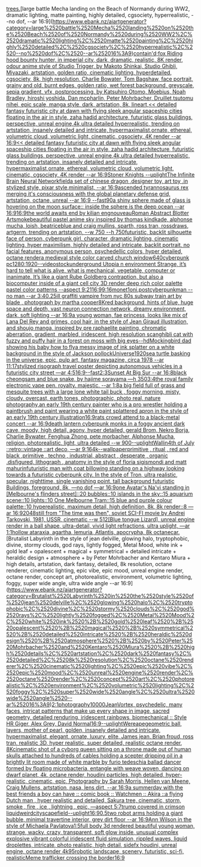 [trees.](https://www.ebank.nz/aiartgenerator?category=trees.)[large battle Mecha landing on the Beach of Normandy during WW2, dramatic lighting, matte painting, highly detailed, cgsociety, hyperrealistic, --no dof, --ar 16:9](https://www.ebank.nz/aiartgenerator?category=large%2520battle%2520Mecha%2520landing%2520on%2520the%2520Beach%2520of%2520Normandy%2520during%2520WW2%2C%2520dramatic%2520lighting%2C%2520matte%2520painting%2C%2520highly%2520detailed%2C%2520cgsociety%2C%2520hyperrealistic%2C%2520--no%2520dof%2C%2520--ar%252016%3A9)[contain'd;](https://www.ebank.nz/aiartgenerator?category=contain%27d%3B)[fox Riding hood bounty hunter, in imperial city, dark, dramatic, realistic, 8K render, odour anime style of Studio Trigger, by Makoto Shinkai, Studio Ghibli, Miyazaki, artstation, golden ratio, cinematic lighting, hyperdetailed, cgsociety, 8k, high resolution, Charlie Bowater, Tom Bagshaw, face portrait, grainy and old, burnt edges, golden ratio, wet forest background, greyscale, sepia gradient, vfx, postprocessing, by Katsuhiro Otomo, Moebius, Noah Bradley, hiroshi yoshida, Dan mcpharlin, Peter Mohrbacher, Druillet,tsutomu nihei, epic scale, manga style, dark, artstation, 8k, lineart,](https://www.ebank.nz/aiartgenerator?category=fox%2520Riding%2520hood%2520bounty%2520hunter%2C%2520in%2520imperial%2520city%2C%2520dark%2C%2520dramatic%2C%2520realistic%2C%25208K%2520render%2C%2520odour%2520anime%2520style%2520of%2520Studio%2520Trigger%2C%2520by%2520Makoto%2520Shinkai%2C%2520Studio%2520Ghibli%2C%2520Miyazaki%2C%2520artstation%2C%2520golden%2520ratio%2C%2520cinematic%2520lighting%2C%2520hyperdetailed%2C%2520cgsociety%2C%25208k%2C%2520high%2520resolution%2C%2520Charlie%2520Bowater%2C%2520Tom%2520Bagshaw%2C%2520face%2520portrait%2C%2520grainy%2520and%2520old%2C%2520burnt%2520edges%2C%2520golden%2520ratio%2C%2520wet%2520forest%2520background%2C%2520greyscale%2C%2520sepia%2520gradient%2C%2520vfx%2C%2520postprocessing%2C%2520by%2520Katsuhiro%2520Otomo%2C%2520Moebius%2C%2520Noah%2520Bradley%2C%2520hiroshi%2520yoshida%2C%2520Dan%2520mcpharlin%2C%2520Peter%2520Mohrbacher%2C%2520Druillet%2Ctsutomu%2520nihei%2C%2520epic%2520scale%2C%2520manga%2520style%2C%2520dark%2C%2520artstation%2C%25208k%2C%2520lineart%2C)[<< detailed fantasy futuristic city at dawn with flying sleek angular spaceship cities floating in the air in style, zaha hadid architecture, futuristic glass buildings, perspective, unreal engine,4k,ultra detailed hyperrealistic, trending on artstation, insanely detailed and intricate, hypermaximalist,ornate, ethereal, volumetric cloud, volumetric light, cinematic, cgsociety, 4K render --ar 16:9](https://www.ebank.nz/aiartgenerator?category=%3C%3C%2520detailed%2520fantasy%2520futuristic%2520city%2520at%2520dawn%2520with%2520flying%2520sleek%2520angular%2520spaceship%2520cities%2520floating%2520in%2520the%2520air%2520in%2520style%2C%2520zaha%2520hadid%2520architecture%2C%2520futuristic%2520glass%2520buildings%2C%2520perspective%2C%2520unreal%2520engine%2C4k%2Cultra%2520detailed%2520hyperrealistic%2C%2520trending%2520on%2520artstation%2C%2520insanely%2520detailed%2520and%2520intricate%2C%2520hypermaximalist%2Cornate%2C%2520ethereal%2C%2520volumetric%2520cloud%2C%2520volumetric%2520light%2C%2520cinematic%2C%2520cgsociety%2C%25204K%2520render%2520--ar%252016%3A9)[<< detailed fantasy futuristic city at dawn with flying sleek angular spaceship cities floating in the air in style, zaha hadid architecture, futuristic glass buildings, perspective, unreal engine,4k,ultra detailed hyperrealistic, trending on artstation, insanely detailed and intricate, hypermaximalist,ornate, ethereal, volumetric cloud, volumetric light, cinematic, cgsociety, 4K render --ar 16:9](https://www.ebank.nz/aiartgenerator?category=%3C%3C%2520detailed%2520fantasy%2520futuristic%2520city%2520at%2520dawn%2520with%2520flying%2520sleek%2520angular%2520spaceship%2520cities%2520floating%2520in%2520the%2520air%2520in%2520style%2C%2520zaha%2520hadid%2520architecture%2C%2520futuristic%2520glass%2520buildings%2C%2520perspective%2C%2520unreal%2520engine%2C4k%2Cultra%2520detailed%2520hyperrealistic%2C%2520trending%2520on%2520artstation%2C%2520insanely%2520detailed%2520and%2520intricate%2C%2520hypermaximalist%2Cornate%2C%2520ethereal%2C%2520volumetric%2520cloud%2C%2520volumetric%2520light%2C%2520cinematic%2C%2520cgsociety%2C%25204K%2520render%2520--ar%252016%3A9)[Stoner Knights --uplight](https://www.ebank.nz/aiartgenerator?category=Stoner%2520Knights%2520--uplight)[The Infinite Brain Neural Network](https://www.ebank.nz/aiartgenerator?category=The%2520Infinite%2520Brain%2520Neural%2520Network)[field](https://www.ebank.nz/aiartgenerator?category=field)[a set of chinese dragon ,designer toy, art toy ,in stylized style, pixar style,minimalist, --ar 16:9](https://www.ebank.nz/aiartgenerator?category=a%2520set%2520of%2520chinese%2520dragon%2520%2Cdesigner%2520toy%2C%2520art%2520toy%2520%2Cin%2520stylized%2520style%2C%2520pixar%2520style%2Cminimalist%2C%2520--ar%252016%3A9)[ascended tyrannosaurus rex merging it's consciousness with the global planetary defense grid, artstation, octane, unreal --ar 16:9 --fast](https://www.ebank.nz/aiartgenerator?category=ascended%2520tyrannosaurus%2520rex%2520merging%2520it%27s%2520consciousness%2520with%2520the%2520global%2520planetary%2520defense%2520grid%2C%2520artstation%2C%2520octane%2C%2520unreal%2520--ar%252016%3A9%2520--fast)[90](https://www.ebank.nz/aiartgenerator?category=90)[a shiny  sphere made of glass is hovering on the moon surface:: inside the sphere is the deep ocean --ar 16:9](https://www.ebank.nz/aiartgenerator?category=a%2520shiny%2520%2520sphere%2520made%2520of%2520glass%2520is%2520hovering%2520on%2520the%2520moon%2520surface%3A%3A%2520inside%2520the%2520sphere%2520is%2520the%2520deep%2520ocean%2520--ar%252016%3A9)[16:9](https://www.ebank.nz/aiartgenerator?category=16%3A9)[the world awaits end by kilian eng](https://www.ebank.nz/aiartgenerator?category=the%2520world%2520awaits%2520end%2520by%2520kilian%2520eng)[nouveau](https://www.ebank.nz/aiartgenerator?category=nouveau)[Roman Abstract Blotter Art](https://www.ebank.nz/aiartgenerator?category=Roman%2520Abstract%2520Blotter%2520Art)[smoke](https://www.ebank.nz/aiartgenerator?category=smoke)[beautiful pastel anime sky inspired,by thomas kindkade, alphonse mucha, loish, beatriceblue and craig mullins, sparth, ross tran, rossdraws, artgerm, trending on artstation, --w 750 --h 750](https://www.ebank.nz/aiartgenerator?category=beautiful%2520pastel%2520anime%2520sky%2520inspired%2Cby%2520thomas%2520kindkade%2C%2520alphonse%2520mucha%2C%2520loish%2C%2520beatriceblue%2520and%2520craig%2520mullins%2C%2520sparth%2C%2520ross%2520tran%2C%2520rossdraws%2C%2520artgerm%2C%2520trending%2520on%2520artstation%2C%2520--w%2520750%2520--h%2520750)[futuristic, backlit silhouette face of person, cyberpunk girl, character, dramatic lighting, cinematic lighting, hyper maximilism, highly detailed and intricate, backlit portrait, no facial features, anonymous person, psychedellic colors, hyper detailed, octane render](https://www.ebank.nz/aiartgenerator?category=futuristic%2C%2520backlit%2520silhouette%2520face%2520of%2520person%2C%2520cyberpunk%2520girl%2C%2520character%2C%2520dramatic%2520lighting%2C%2520cinematic%2520lighting%2C%2520hyper%2520maximilism%2C%2520highly%2520detailed%2520and%2520intricate%2C%2520backlit%2520portrait%2C%2520no%2520facial%2520features%2C%2520anonymous%2520person%2C%2520psychedellic%2520colors%2C%2520hyper%2520detailed%2C%2520octane%2520render)[a medieval style color carved church window](https://www.ebank.nz/aiartgenerator?category=a%2520medieval%2520style%2520color%2520carved%2520church%2520window)[640](https://www.ebank.nz/aiartgenerator?category=640)[cyberpunk pc](https://www.ebank.nz/aiartgenerator?category=cyberpunk%2520pc)[1280:1920](https://www.ebank.nz/aiartgenerator?category=1280%3A1920)[--video](https://www.ebank.nz/aiartgenerator?category=--video)[stock](https://www.ebank.nz/aiartgenerator?category=stock)[underground Utopia n environment  Strange,  it’s hard to tell what is alive, what is mechanical, vegetable, computer or inanimate. It’s like a giant Rube Goldberg contraption, but also a biocomputer inside of a giant cell city 3D render deep rich color palette pastel color patterns --aspect 9:21](https://www.ebank.nz/aiartgenerator?category=underground%2520Utopia%2520n%2520environment%2520%2520Strange%2C%2520%2520it%E2%80%99s%2520hard%2520to%2520tell%2520what%2520is%2520alive%2C%2520what%2520is%2520mechanical%2C%2520vegetable%2C%2520computer%2520or%2520inanimate.%2520It%E2%80%99s%2520like%2520a%2520giant%2520Rube%2520Goldberg%2520contraption%2C%2520but%2520also%2520a%2520biocomputer%2520inside%2520of%2520a%2520giant%2520cell%2520city%25203D%2520render%2520deep%2520rich%2520color%2520palette%2520pastel%2520color%2520patterns%2520--aspect%25209%3A21)[16:9](https://www.ebank.nz/aiartgenerator?category=16%3A9)[9:16](https://www.ebank.nz/aiartgenerator?category=9%3A16)[monet](https://www.ebank.nz/aiartgenerator?category=monet)[1](https://www.ebank.nz/aiartgenerator?category=1)[oni,postcyberpunk](https://www.ebank.nz/aiartgenerator?category=oni%2Cpostcyberpunk)[man --no man --ar 3:4](https://www.ebank.nz/aiartgenerator?category=man%2520--no%2520man%2520--ar%25203%3A4)[0.25](https://www.ebank.nz/aiartgenerator?category=0.25)[ill graffiti vampire from nyc 80s subway train art by blade , photograph by martha cooper](https://www.ebank.nz/aiartgenerator?category=ill%2520graffiti%2520vampire%2520from%2520nyc%252080s%2520subway%2520train%2520art%2520by%2520blade%2520%2C%2520photograph%2520by%2520martha%2520cooper)[8K](https://www.ebank.nz/aiartgenerator?category=8K)[red background, hints of blue, huge space and depth, vast neuron connection network, dreamy environment, dark, soft lighting --ar 16:9](https://www.ebank.nz/aiartgenerator?category=red%2520background%2C%2520hints%2520of%2520blue%2C%2520huge%2520space%2520and%2520depth%2C%2520vast%2520neuron%2520connection%2520network%2C%2520dreamy%2520environment%2C%2520dark%2C%2520soft%2520lighting%2520--ar%252016%3A9)[a young woman, fae princess, looks like mix of Lana Del Rey and grimes, cool hair, in the style of Jean Giraud illustration, and shoujo manga, inspired by pre raphaelite painting, chromatic aberration, gradient, marbled, iridescent, high resolution scan](https://www.ebank.nz/aiartgenerator?category=a%2520young%2520woman%2C%2520fae%2520princess%2C%2520looks%2520like%2520mix%2520of%2520Lana%2520Del%2520Rey%2520and%2520grimes%2C%2520cool%2520hair%2C%2520in%2520the%2520style%2520of%2520Jean%2520Giraud%2520illustration%2C%2520and%2520shoujo%2520manga%2C%2520inspired%2520by%2520pre%2520raphaelite%2520painting%2C%2520chromatic%2520aberration%2C%2520gradient%2C%2520marbled%2C%2520iridescent%2C%2520high%2520resolution%2520scan)[ghibli cat with fuzzy and puffy hair in a forest on moss with big eyes](https://www.ebank.nz/aiartgenerator?category=ghibli%2520cat%2520with%2520fuzzy%2520and%2520puffy%2520hair%2520in%2520a%2520forest%2520on%2520moss%2520with%2520big%2520eyes)[--hd](https://www.ebank.nz/aiartgenerator?category=--hd)[Mockingbird dad showing his baby how to fly](https://www.ebank.nz/aiartgenerator?category=Mockingbird%2520dad%2520showing%2520his%2520baby%2520how%2520to%2520fly)[a messy image of ink splatter on a white background in the style of Jackson pollock](https://www.ebank.nz/aiartgenerator?category=a%2520messy%2520image%2520of%2520ink%2520splatter%2520on%2520a%2520white%2520background%2520in%2520the%2520style%2520of%2520Jackson%2520pollock)[Universe](https://www.ebank.nz/aiartgenerator?category=Universe)[1920](https://www.ebank.nz/aiartgenerator?category=1920)[sea turtle basking in the universe, epic, pulp art, fantasy magazine, circa 1978 --ar 11:17](https://www.ebank.nz/aiartgenerator?category=sea%2520turtle%2520basking%2520in%2520the%2520universe%2C%2520epic%2C%2520pulp%2520art%2C%2520fantasy%2520magazine%2C%2520circa%25201978%2520--ar%252011%3A17)[stylized risograph travel poster depicting autonomous vehicles in a futuristic city street —ar 4:5](https://www.ebank.nz/aiartgenerator?category=stylized%2520risograph%2520travel%2520poster%2520depicting%2520autonomous%2520vehicles%2520in%2520a%2520futuristic%2520city%2520street%2520%E2%80%94ar%25204%3A5)[16:9](https://www.ebank.nz/aiartgenerator?category=16%3A9)[--fast](https://www.ebank.nz/aiartgenerator?category=--fast)[2:3](https://www.ebank.nz/aiartgenerator?category=2%3A3)[Sunset At Big Sur --ar 16:8](https://www.ebank.nz/aiartgenerator?category=Sunset%2520At%2520Big%2520Sur%2520--ar%252016%3A8)[black cheongsam and blue snake, by hajime sorayama —h 350](https://www.ebank.nz/aiartgenerator?category=black%2520cheongsam%2520and%2520blue%2520snake%2C%2520by%2520hajime%2520sorayama%2520%E2%80%94h%2520350)[3:4](https://www.ebank.nz/aiartgenerator?category=3%3A4)[the royal family electronic vape pen. royalty. majestic. --ar 1:8](https://www.ebank.nz/aiartgenerator?category=the%2520royal%2520family%2520electronic%2520vape%2520pen.%2520royalty.%2520majestic.%2520--ar%25201%3A8)[a big field full of grass and mesquite trees with a large lone  white tail buck , foggy morning, misty, cloudy, overcast, earth tones, photographic, photo real, nature photography,](https://www.ebank.nz/aiartgenerator?category=a%2520big%2520field%2520full%2520of%2520grass%2520and%2520mesquite%2520trees%2520with%2520a%2520large%2520lone%2520%2520white%2520tail%2520buck%2520%2C%2520foggy%2520morning%2C%2520misty%2C%2520cloudy%2C%2520overcast%2C%2520earth%2520tones%2C%2520photographic%2C%2520photo%2520real%2C%2520nature%2520photography%2C)[an early 19th century painter who is a pro wrestler holding a paintbrush and paint wearing a white paint splattered apron in the style of an early 19th century illustration](https://www.ebank.nz/aiartgenerator?category=an%2520early%252019th%2520century%2520painter%2520who%2520is%2520a%2520pro%2520wrestler%2520holding%2520a%2520paintbrush%2520and%2520paint%2520wearing%2520a%2520white%2520paint%2520splattered%2520apron%2520in%2520the%2520style%2520of%2520an%2520early%252019th%2520century%2520illustration)[16:9](https://www.ebank.nz/aiartgenerator?category=16%3A9)[rats crowd attend to a black-metal concert --ar 16:9](https://www.ebank.nz/aiartgenerator?category=rats%2520crowd%2520attend%2520to%2520a%2520black-metal%2520concert%2520--ar%252016%3A9)[death lantern cyberpunk monks in a foggy ancient dark cave, moody, high detail, agony, hyper detailed, gerald Brom, Nekro Borja, Charlie Bywater, Fenghua Zhong, pete morbacher, Alphonse Mucha, religion, photorealistic, light, ultra detailed --w 900](https://www.ebank.nz/aiartgenerator?category=death%2520lantern%2520cyberpunk%2520monks%2520in%2520a%2520foggy%2520ancient%2520dark%2520cave%2C%2520moody%2C%2520high%2520detail%2C%2520agony%2C%2520hyper%2520detailed%2C%2520gerald%2520Brom%2C%2520Nekro%2520Borja%2C%2520Charlie%2520Bywater%2C%2520Fenghua%2520Zhong%2C%2520pete%2520morbacher%2C%2520Alphonse%2520Mucha%2C%2520religion%2C%2520photorealistic%2C%2520light%2C%2520ultra%2520detailed%2520--w%2520900)[--uplight](https://www.ebank.nz/aiartgenerator?category=--uplight)[Wallin](https://www.ebank.nz/aiartgenerator?category=Wallin)[4th of July ::retro::vintage ::art deco, —ar 9:16](https://www.ebank.nz/aiartgenerator?category=4th%2520of%2520July%2520%3A%3Aretro%3A%3Avintage%2520%3A%3Aart%2520deco%2C%2520%E2%80%94ar%25209%3A16)[4k](https://www.ebank.nz/aiartgenerator?category=4k)[--wallpaper](https://www.ebank.nz/aiartgenerator?category=--wallpaper)[primitive , ritual , red and black ,primitive , techno , industrial, abstract , desperate , organic ,disfigured, lithograph , anatomy in the style of floria sigismondi and matt mahurin](https://www.ebank.nz/aiartgenerator?category=primitive%2520%2C%2520ritual%2520%2C%2520red%2520and%2520black%2520%2Cprimitive%2520%2C%2520techno%2520%2C%2520industrial%2C%2520abstract%2520%2C%2520desperate%2520%2C%2520organic%2520%2Cdisfigured%2C%2520lithograph%2520%2C%2520anatomy%2520in%2520the%2520style%2520of%2520floria%2520sigismondi%2520and%2520matt%2520mahurin)[futuristic man with coat billowing standing on a highway  looking towards a futuristic cyberpunk city. In the style of Tron, ultra realistic, specular, nighttime, single vanishing point, tall background futuristic Buildings, foreground, 8k, —no dof —ar 16:9](https://www.ebank.nz/aiartgenerator?category=futuristic%2520man%2520with%2520coat%2520billowing%2520standing%2520on%2520a%2520highway%2520%2520looking%2520towards%2520a%2520futuristic%2520cyberpunk%2520city.%2520In%2520the%2520style%2520of%2520Tron%2C%2520ultra%2520realistic%2C%2520specular%2C%2520nighttime%2C%2520single%2520vanishing%2520point%2C%2520tall%2520background%2520futuristic%2520Buildings%2C%2520foreground%2C%25208k%2C%2520%E2%80%94no%2520dof%2520%E2%80%94ar%252016%3A9)[one Avatar's Na'vi standing in [Melbourne's flinders street]::20 bubbles::10 islands in the sky::15 aquarium scene::10 lights::10 One Melbourne Tram::15 blue and purple colour palette::10 hyperealistic, maximum detail, high definition, 8k, 8k render::8 —ar 16:9](https://www.ebank.nz/aiartgenerator?category=one%2520Avatar%27s%2520Na%27vi%2520standing%2520in%2520%5BMelbourne%27s%2520flinders%2520street%5D%3A%3A20%2520bubbles%3A%3A10%2520islands%2520in%2520the%2520sky%3A%3A15%2520aquarium%2520scene%3A%3A10%2520lights%3A%3A10%2520One%2520Melbourne%2520Tram%3A%3A15%2520blue%2520and%2520purple%2520colour%2520palette%3A%3A10%2520hyperealistic%2C%2520maximum%2520detail%2C%2520high%2520definition%2C%25208k%2C%25208k%2520render%3A%3A8%2520%E2%80%94ar%252016%3A9)[2048](https://www.ebank.nz/aiartgenerator?category=2048)[still from "The time was then", soviet SCI-FI movie by Andrei Tarkovski, 1981, USSR, cinematic --w 512](https://www.ebank.nz/aiartgenerator?category=still%2520from%2520%22The%2520time%2520was%2520then%22%2C%2520soviet%2520SCI-FI%2520movie%2520by%2520Andrei%2520Tarkovski%2C%25201981%2C%2520USSR%2C%2520cinematic%2520--w%2520512)[[Blue tongue Lizard], unreal engine render in a ball shape, ultra-detail, vivid light refractions, ultra uplight, —ar 1:1](https://www.ebank.nz/aiartgenerator?category=%5BBlue%2520tongue%2520Lizard%5D%2C%2520unreal%2520engine%2520render%2520in%2520a%2520ball%2520shape%2C%2520ultra-detail%2C%2520vivid%2520light%2520refractions%2C%2520ultra%2520uplight%2C%2520%E2%80%94ar%25201%3A1)[hollow ataraxia, agartha, lemuria, Atlantis, apocrypha, 8k octane](https://www.ebank.nz/aiartgenerator?category=hollow%2520ataraxia%2C%2520agartha%2C%2520lemuria%2C%2520Atlantis%2C%2520apocrypha%2C%25208k%2520octane)[car.](https://www.ebank.nz/aiartgenerator?category=car.)[Brutalist Labyrinth in the style of jean delville, glowing halo, tryptophobic, divine, stormy clouds, god rays, lightly fogged, Metal Mood, white ink + gold leaf + opalescent + magical + symmetrical + detailed intricate + heraldic design + atmosphere + by Peter Mohrbacher and Kentaro Miura + high details, artstation, dark fantasy, detailed, 8k resolution, octane renderer, cinematic lighting, epic vibe, epic mood, unreal engine render, octane render, concept art, photorealistic, environment, volumetric lighting, foggy, super wide angle, ultra wide angle --ar 16:9](https://www.ebank.nz/aiartgenerator?category=Brutalist%2520Labyrinth%2520in%2520the%2520style%2520of%2520jean%2520delville%2C%2520glowing%2520halo%2C%2520tryptophobic%2C%2520divine%2C%2520stormy%2520clouds%2C%2520god%2520rays%2C%2520lightly%2520fogged%2C%2520Metal%2520Mood%2C%2520white%2520ink%2520%2B%2520gold%2520leaf%2520%2B%2520opalescent%2520%2B%2520magical%2520%2B%2520symmetrical%2520%2B%2520detailed%2520intricate%2520%2B%2520heraldic%2520design%2520%2B%2520atmosphere%2520%2B%2520by%2520Peter%2520Mohrbacher%2520and%2520Kentaro%2520Miura%2520%2B%2520high%2520details%2C%2520artstation%2C%2520dark%2520fantasy%2C%2520detailed%2C%25208k%2520resolution%2C%2520octane%2520renderer%2C%2520cinematic%2520lighting%2C%2520epic%2520vibe%2C%2520epic%2520mood%2C%2520unreal%2520engine%2520render%2C%2520octane%2520render%2C%2520concept%2520art%2C%2520photorealistic%2C%2520environment%2C%2520volumetric%2520lighting%2C%2520foggy%2C%2520super%2520wide%2520angle%2C%2520ultra%2520wide%2520angle%2520--ar%252016%3A9)[2:1](https://www.ebank.nz/aiartgenerator?category=2%3A1)[photography](https://www.ebank.nz/aiartgenerator?category=photography)[10000](https://www.ebank.nz/aiartgenerator?category=10000)[Jean](https://www.ebank.nz/aiartgenerator?category=Jean)[Vortex, psychedelic, many faces, intricat patterns that make up every shape in image, sacred geometry, detailed renduring, iridescent rainbows, biomechanical :: Style HR Giger, Alex Grey, David Normal](https://www.ebank.nz/aiartgenerator?category=Vortex%2C%2520psychedelic%2C%2520many%2520faces%2C%2520intricat%2520patterns%2520that%2520make%2520up%2520every%2520shape%2520in%2520image%2C%2520sacred%2520geometry%2C%2520detailed%2520renduring%2C%2520iridescent%2520rainbows%2C%2520biomechanical%2520%3A%3A%2520Style%2520HR%2520Giger%2C%2520Alex%2520Grey%2C%2520David%2520Normal)[16:9](https://www.ebank.nz/aiartgenerator?category=16%3A9)[--uplight](https://www.ebank.nz/aiartgenerator?category=--uplight)[Wereape](https://www.ebank.nz/aiartgenerator?category=Wereape)[geometric ball, layers, mother of pearl, golden, insanely detailed and intricate, hypermaximalist, elegant, ornate, luxury, elite, James jean, Brian froud, ross tran, realistic 3D, hyper realistic, super detailed, realistic octane render, 8K](https://www.ebank.nz/aiartgenerator?category=geometric%2520ball%2C%2520layers%2C%2520mother%2520of%2520pearl%2C%2520golden%2C%2520insanely%2520detailed%2520and%2520intricate%2C%2520hypermaximalist%2C%2520elegant%2C%2520ornate%2C%2520luxury%2C%2520elite%2C%2520James%2520jean%2C%2520Brian%2520froud%2C%2520ross%2520tran%2C%2520realistic%25203D%2C%2520hyper%2520realistic%2C%2520super%2520detailed%2C%2520realistic%2520octane%2520render%2C%25208K)[cinematic shot of a cyborg queen sitting on a throne made out of human skulls attached to hundreds of cables holding a scepter dripping oil in a brightly lit room made of white marble by furio tedeschi](https://www.ebank.nz/aiartgenerator?category=cinematic%2520shot%2520of%2520a%2520cyborg%2520queen%2520sitting%2520on%2520a%2520throne%2520made%2520out%2520of%2520human%2520skulls%2520attached%2520to%2520hundreds%2520of%2520cables%2520holding%2520a%2520scepter%2520dripping%2520oil%2520in%2520a%2520brightly%2520lit%2520room%2520made%2520of%2520white%2520marble%2520by%2520furio%2520tedeschi)[a ballad dancer formed by floating microbacteria, entangle with weave woven, dancing on dwarf planet, 4k, octane render, houdini particles, high detailed, hyper-realistic, cinematic, epic, Photography by Sarah Morris, Hellen van Meene, Craig Mullens, artstation, nasa, lens dirt, --ar 16:9](https://www.ebank.nz/aiartgenerator?category=a%2520ballad%2520dancer%2520formed%2520by%2520floating%2520microbacteria%2C%2520entangle%2520with%2520weave%2520woven%2C%2520dancing%2520on%2520dwarf%2520planet%2C%25204k%2C%2520octane%2520render%2C%2520houdini%2520particles%2C%2520high%2520detailed%2C%2520hyper-realistic%2C%2520cinematic%2C%2520epic%2C%2520Photography%2520by%2520Sarah%2520Morris%2C%2520Hellen%2520van%2520Meene%2C%2520Craig%2520Mullens%2C%2520artstation%2C%2520nasa%2C%2520lens%2520dirt%2C%2520--ar%252016%3A9)[a summerday with the best friends a boy can have :: comic book :: Watchmen :: Akira ::](https://www.ebank.nz/aiartgenerator?category=a%2520summerday%2520with%2520the%2520best%2520friends%2520a%2520boy%2520can%2520have%2520%3A%3A%2520comic%2520book%2520%3A%3A%2520Watchmen%2520%3A%3A%2520Akira%2520%3A%3A)[a flying Dutch man , hyper realistic and detailed, Sakura tree, cinematic, storm, smoke , fire , ice , lightning , epic, —aspect 5:7](https://www.ebank.nz/aiartgenerator?category=a%2520flying%2520Dutch%2520man%2520%2C%2520hyper%2520realistic%2520and%2520detailed%2C%2520Sakura%2520tree%2C%2520cinematic%2C%2520storm%2C%2520smoke%2520%2C%2520fire%2520%2C%2520ice%2520%2C%2520lightning%2520%2C%2520epic%2C%2520%E2%80%94aspect%25205%3A7)[trump covered in crimson liquid](https://www.ebank.nz/aiartgenerator?category=trump%2520covered%2520in%2520crimson%2520liquid)[weird](https://www.ebank.nz/aiartgenerator?category=weird)[cityscape](https://www.ebank.nz/aiartgenerator?category=cityscape)[field](https://www.ebank.nz/aiartgenerator?category=field)[--uplight](https://www.ebank.nz/aiartgenerator?category=--uplight)[16:9](https://www.ebank.nz/aiartgenerator?category=16%3A9)[0.5](https://www.ebank.nz/aiartgenerator?category=0.5)[two robot arms holding a giant bubble, minimal travertine interior, grey dirt floor --ar 16:9](https://www.ebank.nz/aiartgenerator?category=two%2520robot%2520arms%2520holding%2520a%2520giant%2520bubble%2C%2520minimal%2520travertine%2520interior%2C%2520grey%2520dirt%2520floor%2520--ar%252016%3A9)[Ann Wilson in the style of Michaela Pavlatova](https://www.ebank.nz/aiartgenerator?category=Ann%2520Wilson%2520in%2520the%2520style%2520of%2520Michaela%2520Pavlatova)[1:5](https://www.ebank.nz/aiartgenerator?category=1%3A5)[full body 3d rendered beautiful young woman,  strange, wacky, crazy, transparent, soft glow inside, unusual complex explosive vibrant colorful iridescent  fluid simulation, rippled waves, liquid droplettes, intricate, photo realistic, high detail, sidefx houdini, unreal engine, octane render 4k](https://www.ebank.nz/aiartgenerator?category=full%2520body%25203d%2520rendered%2520beautiful%2520young%2520woman%2C%2520%2520strange%2C%2520wacky%2C%2520crazy%2C%2520transparent%2C%2520soft%2520glow%2520inside%2C%2520unusual%2520complex%2520explosive%2520vibrant%2520colorful%2520iridescent%2520%2520fluid%2520simulation%2C%2520rippled%2520waves%2C%2520liquid%2520droplettes%2C%2520intricate%2C%2520photo%2520realistic%2C%2520high%2520detail%2C%2520sidefx%2520houdini%2C%2520unreal%2520engine%2C%2520octane%2520render%25204k)[95](https://www.ebank.nz/aiartgenerator?category=95)[robotic landscape, scenery, futuristic, sci-fi, realistic](https://www.ebank.nz/aiartgenerator?category=robotic%2520landscape%2C%2520scenery%2C%2520futuristic%2C%2520sci-fi%2C%2520realistic)[Meme trafficker crossing the border](https://www.ebank.nz/aiartgenerator?category=Meme%2520trafficker%2520crossing%2520the%2520border)[16:9](https://www.ebank.nz/aiartgenerator?category=16%3A9)
